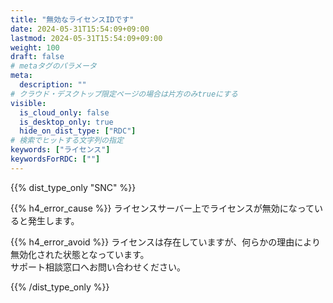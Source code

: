 ```yaml
---
title: "無効なライセンスIDです"
date: 2024-05-31T15:54:09+09:00
lastmod: 2024-05-31T15:54:09+09:00
weight: 100
draft: false
# metaタグのパラメータ
meta:
  description: ""
# クラウド・デスクトップ限定ページの場合は片方のみtrueにする
visible:
  is_cloud_only: false
  is_desktop_only: true
  hide_on_dist_type: ["RDC"]
# 検索でヒットする文字列の指定
keywords: ["ライセンス"]
keywordsForRDC: [""]
---
```


{{% dist_type_only "SNC" %}}

{{% h4_error_cause %}}
ライセンスサーバー上でライセンスが無効になっていると発生します。  

{{% h4_error_avoid %}}
ライセンスは存在していますが、何らかの理由により無効化された状態となっています。  
サポート相談窓口へお問い合わせください。  

{{% /dist_type_only %}}
